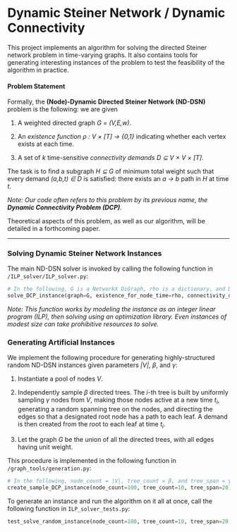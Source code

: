 # Dynamic Steiner Network / Dynamic Connectivity

This project implements an algorithm for solving the directed Steiner network problem in time-varying graphs. It also contains tools for generating interesting instances of the problem to test the feasibility of the algorithm in practice.


#### Problem Statement

Formally, the __(Node)-Dynamic Directed Steiner Network (ND-DSN)__ problem is the following: we are given

1. A weighted directed graph _G = (V,E,w)_.

2. An _existence function_ _ρ : V × [T] → {0,1}_ indicating whether each vertex exists at each time.

3. A set of _k_ time-sensitive _connectivity demands_ _D ⊆ V × V × [T]_.

The task is to find a subgraph _H ⊆ G_ of minimum total weight such that every demand _(a,b,t) ∈ D_ is satisfied: there exists an _a → b_ path in _H_ at time _t_.

_Note: Our code often refers to this problem by its previous name, the **Dynamic Connectivity Problem (DCP)**._

Theoretical aspects of this problem, as well as our algorithm, will be detailed in a forthcoming paper.


---
### Solving Dynamic Steiner Network Instances

The main ND-DSN solver is invoked by calling the following function in `/ILP_solver/ILP_solver.py`:

```python
# In the following, G is a NetworkX DiGraph, rho is a dictionary, and D is a list of triples. See the docstring for details.
solve_DCP_instance(graph=G, existence_for_node_time=rho, connectivity_demands=D, detailed_output=False)
```

_Note: This function works by modeling the instance as an integer linear program (ILP), then solving using an optimization library. Even instances of modest size can take prohibitive resources to solve._



### Generating Artificial Instances

We implement the following procedure for generating highly-structured random ND-DSN instances given parameters _|V|_, _β_, and _γ_:

1. Instantiate a pool of nodes _V_.

2. Independently sample _β_ directed trees. The _i_-th tree is built by uniformly sampling _γ_ nodes from _V_, making those nodes active at a new time _t<sub>i</sub>_, generating a random spanning tree on the nodes, and directing the edges so that a designated root node has a path to each leaf. A demand is then created from the root to each leaf at time _t<sub>i</sub>_.

3. Let the graph _G_ be the union of all the directed trees, with all edges having unit weight.

This procedure is implemented in the following function in `/graph_tools/generation.py`:

```python
# In the following, node_count = |V|, tree_count = β, and tree_span = γ
create_sample_DCP_instance(node_count=100, tree_count=10, tree_span=20)
```

To generate an instance and run the algorithm on it all at once, call the following function in `ILP_solver_tests.py`:

```python
test_solve_random_instance(node_count=100, tree_count=10, tree_span=20, detailed_output=False)
```


